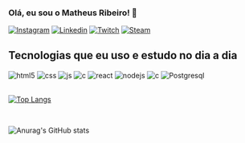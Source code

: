 ### Olá, eu sou o Matheus Ribeiro! 👋

[![Instagram](https://img.shields.io/badge/Instagram-E4405F?style=for-the-badge&logo=instagram&logoColor=white)](https://instagram.com/matheusrr__)
[![Linkedin](https://img.shields.io/badge/LinkedIn-0077B5?style=for-the-badge&logo=linkedin&logoColor=white)](https://linkedin.com/in/matheus-rodrigues-9a648a213)
[![Twitch](https://img.shields.io/badge/Twitch-9146FF?style=for-the-badge&logo=twitch&logoColor=white)](https://twitch.tv/mtszer4)
[![Steam](https://img.shields.io/badge/Steam-000000?style=for-the-badge&logo=steam&logoColor=white)](https://steamcommunity.com/id/versatile10)

## Tecnologias que eu uso e estudo no dia a dia

<div style="display: inline_block">
  <img align="center" alt="html5" src="https://img.shields.io/badge/HTML5-E34F26?style=for-the-badge&logo=html5&logoColor=white" />
  <img align="center" alt="css" src="https://img.shields.io/badge/CSS3-1572B6?style=for-the-badge&logo=css3&logoColor=white" />
  <img align="center" alt="js" src="https://img.shields.io/badge/JavaScript-F7DF1E?style=for-the-badge&logo=javascript&logoColor=black" />
  <img align="center" alt="c" src="https://img.shields.io/badge/C-00599C?style=for-the-badge&logo=c&logoColor=white" />
  <img align="center" alt="react" src="https://img.shields.io/badge/React-20232A?style=for-the-badge&logo=react&logoColor=61DAFB" />
  <img align="center" alt="nodejs" src="https://img.shields.io/badge/Node.js-43853D?style=for-the-badge&logo=node.js&logoColor=white" />
  <img align="center" alt="c" src="https://img.shields.io/badge/MongoDB-4EA94B?style=for-the-badge&logo=mongodb&logoColor=white" />
  <img align="center" alt="Postgresql" src="https://img.shields.io/badge/PostgreSQL-316192?style=for-the-badge&logo=postgresql&logoColor=white" />
</div><br/>

[![Top Langs](https://github-readme-stats.vercel.app/api/top-langs/?username=matheusribeiro02&layout=compact)](https://github.com/matheusribeiro02?tab=repositories)

<br/>

![Anurag's GitHub stats](https://github-readme-stats.vercel.app/api?username=matheusribeiro02&show_icons=true&theme=radical)
